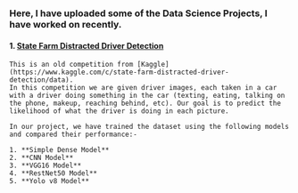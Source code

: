 ### Here, I have uploaded some of the Data Science Projects, I have worked on recently.


#### 1. [State Farm Distracted Driver Detection](https://github.com/djmk/Data-Science-Machine-Learning-Projects/tree/main/State%20Farm%20Distracted%20Driver%20Detection)  
    This is an old competition from [Kaggle](https://www.kaggle.com/c/state-farm-distracted-driver-detection/data).
    In this competition we are given driver images, each taken in a car with a driver doing something in the car (texting, eating, talking on the phone, makeup, reaching behind, etc). Our goal is to predict the likelihood of what the driver is doing in each picture. 

    In our project, we have trained the dataset using the following models and compared their performance:-

    1. **Simple Dense Model**
    2. **CNN Model**
    3. **VGG16 Model**
    4. **RestNet50 Model**
    5. **Yolo v8 Model**
